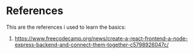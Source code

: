 References
====
This are the references i used to learn the basics:
1. https://www.freecodecamp.org/news/create-a-react-frontend-a-node-express-backend-and-connect-them-together-c5798926047c/
